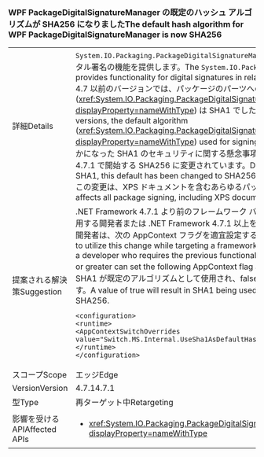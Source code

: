 ### <a name="the-default-hash-algorithm-for-wpf-packagedigitalsignaturemanager-is-now-sha256"></a><span data-ttu-id="1b927-101">WPF PackageDigitalSignatureManager の既定のハッシュ アルゴリズムが SHA256 になりました</span><span class="sxs-lookup"><span data-stu-id="1b927-101">The default hash algorithm for WPF PackageDigitalSignatureManager is now SHA256</span></span>

|   |   |
|---|---|
|<span data-ttu-id="1b927-102">詳細</span><span class="sxs-lookup"><span data-stu-id="1b927-102">Details</span></span>|<span data-ttu-id="1b927-103"><code>System.IO.Packaging.PackageDigitalSignatureManager</code> は、WPF パッケージに関連してデジタル署名の機能を提供します。</span><span class="sxs-lookup"><span data-stu-id="1b927-103">The <code>System.IO.Packaging.PackageDigitalSignatureManager</code> provides functionality for digital signatures in relation to WPF packages.</span></span>  <span data-ttu-id="1b927-104">.NET Framework 4.7 以前のバージョンでは、パッケージのパーツへの署名に使用される既定のアルゴリズム (<xref:System.IO.Packaging.PackageDigitalSignatureManager.DefaultHashAlgorithm?displayProperty=nameWithType>) は SHA1 でした。</span><span class="sxs-lookup"><span data-stu-id="1b927-104">In the .NET Framework 4.7 and earlier versions, the default algorithm (<xref:System.IO.Packaging.PackageDigitalSignatureManager.DefaultHashAlgorithm?displayProperty=nameWithType>) used for signing parts of a package was SHA1.</span></span>  <span data-ttu-id="1b927-105">最近明らかになった SHA1 のセキュリティに関する懸念事項により、この既定値は .NET Framework 4.7.1 で開始する SHA256 に変更されています。</span><span class="sxs-lookup"><span data-stu-id="1b927-105">Due to recent security concerns with SHA1, this default has been changed to SHA256 starting with the .NET Framework 4.7.1.</span></span>  <span data-ttu-id="1b927-106">この変更は、XPS ドキュメントを含むあらゆるパッケージの署名に影響します。</span><span class="sxs-lookup"><span data-stu-id="1b927-106">This change affects all package signing, including XPS documents.</span></span>|
|<span data-ttu-id="1b927-107">提案される解決策</span><span class="sxs-lookup"><span data-stu-id="1b927-107">Suggestion</span></span>|<span data-ttu-id="1b927-108">.NET Framework 4.7.1 より前のフレームワーク バージョンを対象とするときにこの変更を利用する開発者または .NET Framework 4.7.1 以上を対象とするときに以前の機能を必要とする開発者は、次の AppContext フラグを適宜設定することができます。</span><span class="sxs-lookup"><span data-stu-id="1b927-108">A developer who wants to utilize this change while targeting a framework version below .NET Framework 4.7.1 or a developer who requires the previous functionality while targeting .NET Framework 4.7.1 or greater can set the following AppContext flag appropriately.</span></span>  <span data-ttu-id="1b927-109">true の値を設定すると、SHA1 が既定のアルゴリズムとして使用され、false の値を設定すると SHA256 が使用されます。</span><span class="sxs-lookup"><span data-stu-id="1b927-109">A value of true will result in SHA1 being used as the default algorithm; false results in SHA256.</span></span><pre><code class="lang-xml">&lt;configuration&gt;&#13;&#10;&lt;runtime&gt;&#13;&#10;&lt;AppContextSwitchOverrides value=&quot;Switch.MS.Internal.UseSha1AsDefaultHashAlgorithmForDigitalSignatures=true&quot;/&gt;&#13;&#10;&lt;/runtime&gt;&#13;&#10;&lt;/configuration&gt;&#13;&#10;</code></pre>|
|<span data-ttu-id="1b927-110">スコープ</span><span class="sxs-lookup"><span data-stu-id="1b927-110">Scope</span></span>|<span data-ttu-id="1b927-111">エッジ</span><span class="sxs-lookup"><span data-stu-id="1b927-111">Edge</span></span>|
|<span data-ttu-id="1b927-112">Version</span><span class="sxs-lookup"><span data-stu-id="1b927-112">Version</span></span>|<span data-ttu-id="1b927-113">4.7.1</span><span class="sxs-lookup"><span data-stu-id="1b927-113">4.7.1</span></span>|
|<span data-ttu-id="1b927-114">型</span><span class="sxs-lookup"><span data-stu-id="1b927-114">Type</span></span>|<span data-ttu-id="1b927-115">再ターゲット中</span><span class="sxs-lookup"><span data-stu-id="1b927-115">Retargeting</span></span>|
|<span data-ttu-id="1b927-116">影響を受ける API</span><span class="sxs-lookup"><span data-stu-id="1b927-116">Affected APIs</span></span>|<ul><li><xref:System.IO.Packaging.PackageDigitalSignatureManager.DefaultHashAlgorithm?displayProperty=nameWithType></li></ul>|

